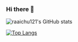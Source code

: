 ### Hi there 👋

![raaichu121's GitHub stats](https://github-readme-stats.vercel.app/api?username=raaichu121&show_icons=true&theme=radical)

[![Top Langs](https://github-readme-stats.vercel.app/api/top-langs/?username=raaichu121&layout=compact)](https://github.com/raaichu121/github-readme-stats)
<!--
**raaichu121/raaichu121** is a ✨ _special_ ✨ repository because its `README.md` (this file) appears on your GitHub profile.

Here are some ideas to get you started:

- 🔭 I’m currently working on ...
- 🌱 I’m currently learning ...
- 👯 I’m looking to collaborate on ...
- 🤔 I’m looking for help with ...
- 💬 Ask me about ...
- 📫 How to reach me: ...
- 😄 Pronouns: ...
- ⚡ Fun fact: ...
-->
